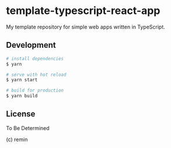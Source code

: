 # template-typescript-react-app

My template repository for simple web apps written in TypeScript.

## Development

```sh
# install dependencies
$ yarn

# serve with hot reload
$ yarn start

# build for production
$ yarn build
```

## License

To Be Determined

(c) remin
